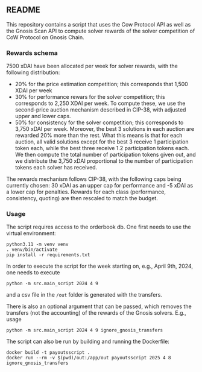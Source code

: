 ## README

This repository contains a script that uses the Cow Protocol API as well as the Gnosis Scan API to compute solver rewards of the solver competition of CoW Protocol on Gnosis Chain.

### Rewards schema

7500 xDAI have been allocated per week for solver rewards, with the following distribution:
- 20% for the price estimation competition; this corresponds that 1,500 XDAI per week
- 30% for performance rewars for the solver competition; this corresponds to 2,250 XDAI per week. To compute these, we use the second-price auction mechanism described in CIP-38, with adjusted upper and lower caps.
- 50% for consistency for the solver competition; this corresponds to 3,750 xDAI per week. Moreover, the best 3 solutions in each auction are rewarded 20% more than the rest. What this means is that for each auction, all valid solutions except for the best 3 receive 1 participation token each, while the best three receive 1.2 participation tokens each. We then compute the total number of participation tokens given out, and we distribute the 3,750 xDAI proportional to the number of participation tokens each solver has received.

The rewards mechanism follows CIP-38, with the following caps being currently chosen: 30 xDAI as an upper cap for performance and -5 xDAI as a lower cap for penalties. Rewards for each class (performance, consistency, quoting) are then rescaled to match the budget.

### Usage

The script requires access to the orderbook db. One first needs to use the virtual environment:

```
python3.11 -m venv venv
. venv/bin/activate
pip install -r requirements.txt
```

In order to execute the script for the week starting on, e.g., April 9th, 2024, one needs to execute

```
python -m src.main_script 2024 4 9
```

and a csv file in the `/out` folder is generated with the transfers.

There is also an optional argument that can be passed, which removes the transfers (not the accounting) of the rewards of the Gnosis solvers. E.g., usage

```
python -m src.main_script 2024 4 9 ignore_gnosis_transfers
```


The script can also be run by building and running the Dockerfile:

```
docker build -t payoutsscript .
docker run --rm -v $(pwd)/out:/app/out payoutsscript 2025 4 8 ignore_gnosis_transfers
```
